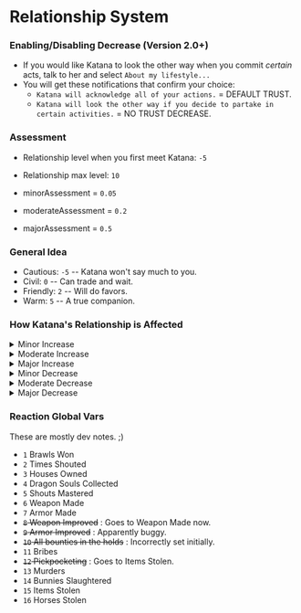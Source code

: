 # Relationship System

### Enabling/Disabling Decrease (Version 2.0+)
- If you would like Katana to look the other way when you commit *certain* acts, talk to her and select `About my lifestyle...`
- You will get these notifications that confirm your choice:
  - `Katana will acknowledge all of your actions.` = DEFAULT TRUST.
  - `Katana will look the other way if you decide to partake in certain activities.` = NO TRUST DECREASE.

### Assessment
- Relationship level when you first meet Katana: `-5`
- Relationship max level: `10`

- minorAssessment = `0.05` 
- moderateAssessment = `0.2` 
- majorAssessment = `0.5` 

### General Idea
- Cautious: `-5` -- Katana won't say much to you.
- Civil: `0` 
-- Can trade and wait.
- Friendly: `2` -- Will do favors.
- Warm: `5` -- A true companion.

### How Katana's Relationship is Affected

<details>
  <summary>
Minor Increase
  </summary>
| Locations Discovered |
| Dungeons Cleared |
| Days Passed |
| Brawls Won |
| Standing Stones Found |
| Chests Looted |
| Skill Increases |
| Skill Books Read |
| Training Sessions |
| Books Read |
| Houses Owned |
| Quests Completed |
| Critical Strikes |
| Sneak Attacks |
| Backstabs |
| Weapons Disarmed |
| Undead Killed |
| Daedra Killed |
| Automatons Killed |
| Spells Learned |
| Weapons Improved |
| Weapons Made |
| Armor Made |
| Persuasions |
| Poisons Mixed |
| Poisons Used |
| Words Of Power Learned |
</details>

<details>
  <summary>
    Moderate Increase
  </summary>
| Dragon Souls Collected |
| Shouts Learned |
| Shouts Mastered |
</details>

<details>
  <summary>
    Major Increase
  </summary>
Nothing at this time.

</details>

<details>
  <summary>
Minor Decrease
  </summary>
| Bribes |
| Trespasses |
| Pockets Picked |
| Items Pickpocketed |
| Items Stolen |
</details>


<details>
  <summary>
Moderate Decrease
  </summary>
| Horses Stolen |
</details>


<details>
  <summary>
Major Decrease
  </summary>
| Murders |
| Bunnies Slaughtered |
| Betray Katana through combat |
| Betray Megara through combat |

</details>

### Reaction Global Vars
These are mostly dev notes. ;)
- `1` Brawls Won
- `2` Times Shouted
- `3` Houses Owned
- `4` Dragon Souls Collected
- `5` Shouts Mastered
- `6` Weapon Made
- `7` Armor Made
- ~~`8` Weapon Improved~~ : Goes to Weapon Made now.
- ~~`9` Armor Improved~~ : Apparently buggy.
- ~~`10` All bounties in the holds~~ : Incorrectly set initially. 
- `11` Bribes
- ~~`12` Pickpocketing~~ : Goes to Items Stolen.
- `13` Murders
- `14` Bunnies Slaughtered
- `15` Items Stolen
- `16` Horses Stolen
